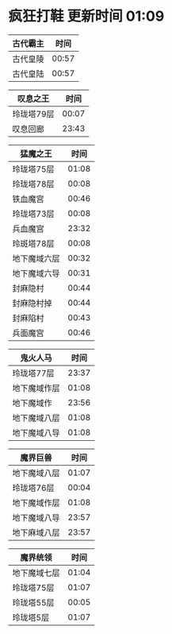 # 疯狂打鞋 更新时间 01:09

| 古代霸主   | 时间    |
|--------|-------|
| 古代皇陵 | 00:57 |
| 古代皇陆 | 00:57 |

| 叹息之王   | 时间    |
|--------|-------|
| 玲珑塔79层 | 00:07 |
| 叹息回廊 | 23:43 |

| 猛魔之王   | 时间    |
|--------|-------|
| 玲珑塔75层 | 01:08 |
| 玲珑塔78层 | 00:08 |
| 铁血魔宫 | 00:46 |
| 玲珑塔73层 | 00:08 |
| 兵血魔宫 | 23:32 |
| 玲斑塔78层 | 00:08 |
| 地下魔域六层 | 00:32 |
| 地下魔域六导 | 00:31 |
| 封麻隐村 | 00:44 |
| 封麻隐村掉 | 00:44 |
| 封麻陷村 | 00:43 |
| 兵面魔宫 | 00:46 |

| 鬼火人马   | 时间    |
|--------|-------|
| 玲珑塔77层 | 23:37 |
| 地下魔域作层 | 01:08 |
| 地下魔域作 | 23:56 |
| 地下魔域八层 | 01:08 |
| 地下魔域八导 | 01:08 |

| 魔界巨兽   | 时间    |
|--------|-------|
| 地下魔域八层 | 01:07 |
| 玲珑塔76层 | 00:04 |
| 地下魔域作层 | 01:08 |
| 地下魔域八导 | 23:57 |
| 地下麻域八层 | 23:57 |

| 魔界统领   | 时间    |
|--------|-------|
| 地下魔域七层 | 01:04 |
| 玲珑塔75层 | 01:07 |
| 玲珑塔55层 | 00:05 |
| 玲珑塔5层 | 01:07 |